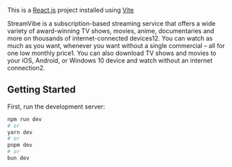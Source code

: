 This is a [React.js](https://react.dev/) project installed using [Vite](https://vitejs.dev/)

StreamVibe is a subscription-based streaming service that offers a wide variety of award-winning TV shows, movies, anime, documentaries and more on thousands of internet-connected devices12. You can watch as much as you want, whenever you want without a single commercial – all for one low monthly price1. You can also download TV shows and movies to your iOS, Android, or Windows 10 device and watch without an internet connection2.


## Getting Started

First, run the development server:

```bash
npm run dev
# or
yarn dev
# or
pnpm dev
# or
bun dev
```




